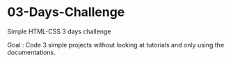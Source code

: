 # 03-Days-Challenge
Simple  HTML-CSS 3 days challenge 

Goal : Code 3 simple projects without looking at tutorials and only using the documentations.
